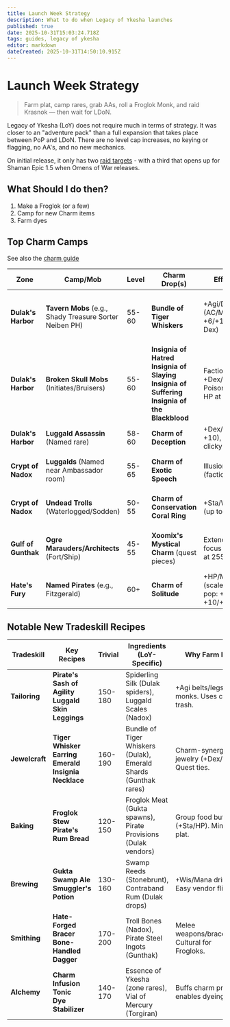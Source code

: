 ```yaml
---
title: Launch Week Strategy
description: What to do when Legacy of Ykesha launches
published: true
date: 2025-10-31T15:03:24.718Z
tags: guides, legacy of ykesha
editor: markdown
dateCreated: 2025-10-31T14:50:10.915Z
---
```


# Launch Week Strategy
>Farm plat, camp rares, grab AAs, roll a Froglok Monk, and raid Krasnok — then wait for LDoN.

Legacy of Ykesha (LoY) does not require much in terms of strategy.  It was closer to an "adventure pack" than a full expansion that takes place between PoP and LDoN.  There are no level cap increases, no keying or flagging, no AA's, and no new mechanics.

On initial release, it only has two [raid targets](/expansions/the_legacy_of_ykesha/raid_guide) - with a third that opens up for Shaman Epic 1.5 when Omens of War releases.

## What Should I do then?
1. Make a Froglok (or a few)
2. Camp for new Charm items
3. Farm dyes

## Top Charm Camps
See also the [charm guide](/expansions/the_legacy_of_ykesha/charm_guide)

| Zone                | Camp/Mob                                      | Level | Charm Drop(s)                          | Effect/Stats                                      | Notes                                      |
|---------------------|-----------------------------------------------|-------|----------------------------------------|---------------------------------------------------|--------------------------------------------|
| **Dulak's Harbor**  | **Tavern Mobs** (e.g., Shady Treasure Sorter Neiben PH) | 55-60 | **Bundle of Tiger Whiskers**           | +Agi/Dex proc (AC/MR/DR up to +6/+12 at 305 Dex)  | **#1 Solo/Group Camp**. 15–20 min PH cycle. Easy pull. |
| **Dulak's Harbor**  | **Broken Skull Mobs** (Initiates/Bruisers)    | 55-60 | **Insignia of Hatred**<br>**Insignia of Slaying**<br>**Insignia of Suffering**<br>**Insignia of the Blackblood** | Faction-based: +Dex/HP/SV Poison (up to +10 HP at Ally) | **Quested Upgrades**. Collect set for Emerald Warriors. Great for melee. |
| **Dulak's Harbor**  | **Luggald Assassin** (Named rare)             | 58-60 | **Charm of Deception**                 | +Dex/Cha (up to +10), Illusion clicky             | Risky pull; high-resist. Duo viable.       |
| **Crypt of Nadox**  | **Luggalds** (Named near Ambassador room)     | 55-65 | **Charm of Exotic Speech**             | Illusion: Froglok (faction aid)                   | **Raid Puller Essential**. 30–45 min cycle. |
| **Crypt of Nadox**  | **Undead Trolls** (Waterlogged/Sodden)        | 50-55 | **Charm of Conservation**<br>**Coral Ring** | +Sta/Wis/Int/Mana (up to +10 Mana)                | Common drop (~2 in 45 min). XP bonus.      |
| **Gulf of Gunthak** | **Ogre Marauders/Architects** (Fort/Ship)     | 45-55 | **Xoomix's Mystical Charm** (quest pieces) | Extended Range II focus (+Mana/Str at 255+ Dex)   | **Gnome Quest**. Combine pieces. Low comp. |
| **Hate's Fury**     | **Named Pirates** (e.g., Fitzgerald)          | 60+   | **Charm of Solitude**                  | +HP/Mana/SV Fire (scales with zone pop: +2/+3 → +10/+15) | **Guild Raid Lock**. Best solo. L60 req.   |

## Notable New Tradeskill Recipes
| Tradeskill     | Key Recipes                        | Trivial | Ingredients (LoY-Specific)                     | Why Farm It?                                |
|----------------|------------------------------------|---------|-----------------------------------------------|---------------------------------------------|
| **Tailoring**  | **Pirate's Sash of Agility**<br>**Luggald Skin Leggings** | 150-180 | Spiderling Silk (Dulak spiders), Luggald Scales (Nadox) | +Agi belts/legs for monks. Uses camp trash. |
| **Jewelcraft** | **Tiger Whisker Earring**<br>**Emerald Insignia Necklace** | 160-190 | Bundle of Tiger Whiskers (Dulak), Emerald Shards (Gunthak rares) | Charm-synergy jewelry (+Dex/SV). Quest ties. |
| **Baking**     | **Froglok Stew**<br>**Pirate's Rum Bread** | 120-150 | Froglok Meat (Gukta spawns), Pirate Provisions (Dulak vendors) | Group food buffs (+Sta/HP). Minor plat.     |
| **Brewing**    | **Gukta Swamp Ale**<br>**Smuggler's Potion** | 130-160 | Swamp Reeds (Stonebrunt), Contraband Rum (Dulak drops) | +Wis/Mana drinks. Easy vendor flips.        |
| **Smithing**   | **Hate-Forged Bracer**<br>**Bone-Handled Dagger** | 170-200 | Troll Bones (Nadox), Pirate Steel Ingots (Gunthak) | Melee weapons/bracelets. Cultural for Frogloks. |
| **Alchemy**    | **Charm Infusion Tonic**<br>**Dye Stabilizer** | 140-170 | Essence of Ykesha (zone rares), Vial of Mercury (Torgiran) | Buffs charm procs; enables dyeing.          |
